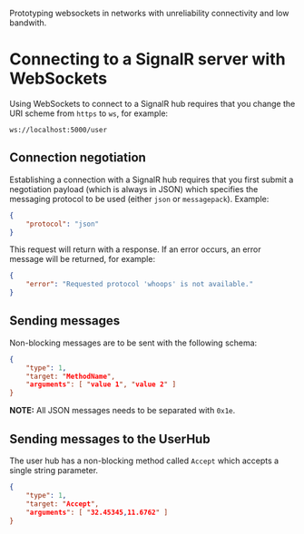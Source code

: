 Prototyping websockets in networks with unreliability connectivity and low bandwith.

# Connecting to a SignalR server with WebSockets

Using WebSockets to connect to a SignalR hub requires that you change the URI scheme from `https` to `ws`, for example:

    ws://localhost:5000/user
	
## Connection negotiation

Establishing a connection with a SignalR hub requires that you first submit a negotiation payload (which is always in JSON) which specifies the messaging protocol to be used (either `json` or `messagepack`). Example:

```json
{
    "protocol": "json"
}
```

This request will return with a response. If an error occurs, an error message will be returned, for example:

```json
{
    "error": "Requested protocol 'whoops' is not available."
}
```

## Sending messages

Non-blocking messages are to be sent with the following schema:

```json
{
	"type": 1,
	"target: "MethodName",
	"arguments": [ "value 1", "value 2" ]
}
```


**NOTE:** All JSON messages needs to be separated with `0x1e`.

## Sending messages to the UserHub

The user hub has a non-blocking method called `Accept` which accepts a single string parameter.

```json
{
	"type": 1,
	"target: "Accept",
	"arguments": [ "32.45345,11.6762" ]
}
```